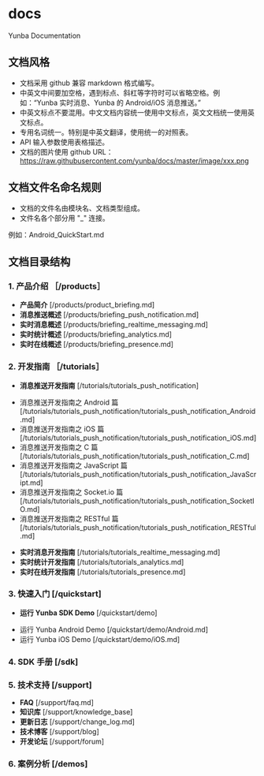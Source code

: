 # docs
Yunba Documentation

## 文档风格

- 文档采用 github 兼容 markdown 格式编写。
- 中英文中间要加空格，遇到标点、斜杠等字符时可以省略空格。例如：“Yunba 实时消息、Yunba 的 Android/iOS 消息推送。”
- 中英文标点不要混用。中文文档内容统一使用中文标点，英文文档统一使用英文标点。
- 专用名词统一。特别是中英文翻译，使用统一的对照表。
- API 输入参数使用表格描述。
- 文档的图片使用 github URL：https://raw.githubusercontent.com/yunba/docs/master/image/xxx.png

## 文档文件名命名规则

- 文档的文件名由模块名、文档类型组成。
- 文件名各个部分用 "_" 连接。

例如：Android_QuickStart.md


## 文档目录结构

### 1. 产品介绍 ［/products］
* **产品简介** [/products/product_briefing.md]
* **消息推送概述** [/products/briefing_push_notification.md]
* **实时消息概述** [/products/briefing_realtime_messaging.md]
* **实时统计概述** [/products/briefing_analytics.md]
* **实时在线概述** [/products/briefing_presence.md]

### 2. 开发指南 ［/tutorials］
* **消息推送开发指南** [/tutorials/tutorials_push_notification]
 - 消息推送开发指南之 Android 篇[/tutorials/tutorials_push_notification/tutorials_push_notification_Android.md]
 - 消息推送开发指南之 iOS 篇[/tutorials/tutorials_push_notification/tutorials_push_notification_iOS.md]
 - 消息推送开发指南之 C 篇[/tutorials/tutorials_push_notification/tutorials_push_notification_C.md]
 - 消息推送开发指南之 JavaScript 篇[/tutorials/tutorials_push_notification/tutorials_push_notification_JavaScript.md]
 - 消息推送开发指南之 Socket.io 篇[/tutorials/tutorials_push_notification/tutorials_push_notification_SocketIO.md]
 - 消息推送开发指南之 RESTful 篇[/tutorials/tutorials_push_notification/tutorials_push_notification_RESTful.md]
* **实时消息开发指南** [/tutorials/tutorials_realtime_messaging.md]
* **实时统计开发指南** [/tutorials/tutorials_analytics.md]
* **实时在线开发指南** [/tutorials/tutorials_presence.md]

### 3. 快速入门 [/quickstart]
* **运行 Yunba SDK Demo** [/quickstart/demo]
 - 运行 Yunba Android Demo [/quickstart/demo/Android.md]
 - 运行 Yunba iOS Demo [/quickstart/demo/iOS.md]

### 4. SDK 手册 [/sdk]

### 5. 技术支持 [/support]
* **FAQ** [/support/faq.md]
* **知识库** [/support/knowledge_base]
* **更新日志** [/support/change_log.md]
* **技术博客** [/support/blog]
* **开发论坛** [/support/forum]

### 6. 案例分析 [/demos]
